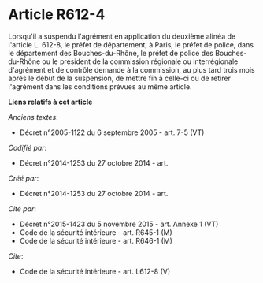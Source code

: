 # Article R612-4

Lorsqu'il a suspendu l'agrément en application du deuxième alinéa de l'article L. 612-8, le préfet de département, à Paris,
le préfet de police, dans le département des Bouches-du-Rhône, le préfet de police des Bouches-du-Rhône ou le président de la
commission régionale ou interrégionale d'agrément et de contrôle demande à la commission, au plus tard trois mois après le
début de la suspension, de mettre fin à celle-ci ou de retirer l'agrément dans les conditions prévues au même article.

**Liens relatifs à cet article**

_Anciens textes_:

  - Décret n°2005-1122 du 6 septembre 2005 - art. 7-5 (VT)

_Codifié par_:

  - Décret n°2014-1253 du 27 octobre 2014 - art.

_Créé par_:

  - Décret n°2014-1253 du 27 octobre 2014 - art.

_Cité par_:

  - Décret n°2015-1423 du 5 novembre 2015 - art. Annexe 1 (VT)
  - Code de la sécurité intérieure - art. R645-1 (M)
  - Code de la sécurité intérieure - art. R646-1 (M)

_Cite_:

  - Code de la sécurité intérieure - art. L612-8 (V)
